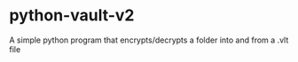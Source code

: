 # python-vault-v2
A simple python program that encrypts/decrypts a folder into and from a .vlt file
